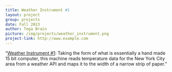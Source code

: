 ```yaml
---
title: Weather Instrument #1
layout: project
group: projects
date: Fall 2013
author: Tega Brain
picture: /img/projects/weather_instrument.png
project-link: http://www.example.com
---
```

“<a href="http://www.tegabrain.com/Weather-Instrument-1">Weather Instrument #1</a>: Taking the form of what is essentially a hand made 15 bit computer, this machine reads temperature data for the New York City area from a weather API and maps it to the width of a narrow strip of paper.”